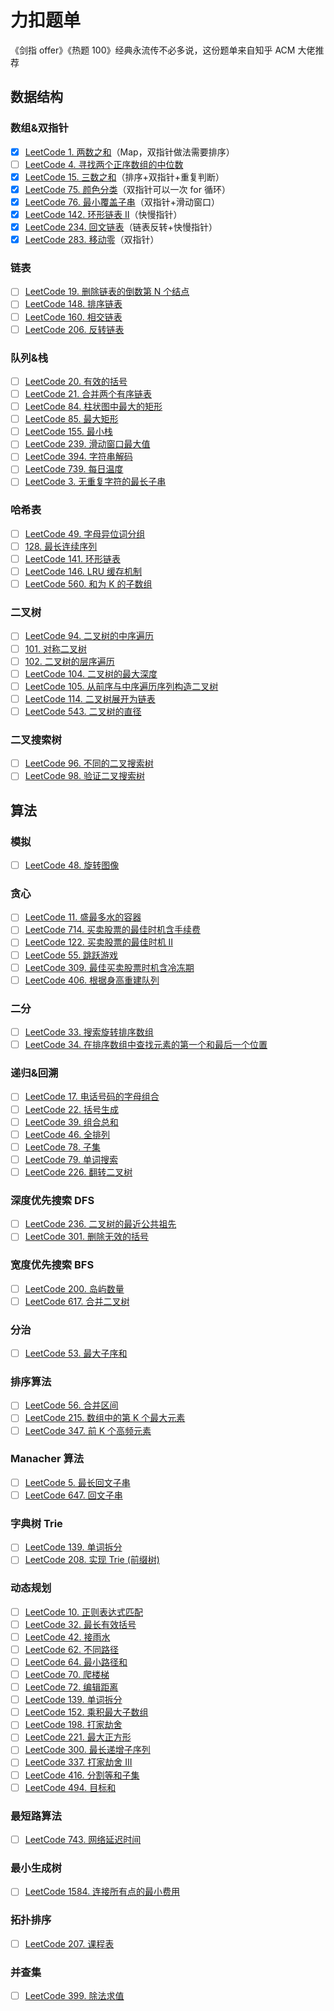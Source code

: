 # 力扣题单

《剑指 offer》《热题 100》经典永流传不必多说，这份题单来自知乎 ACM 大佬推荐

## **数据结构**

### **数组&双指针**

- [x] [LeetCode 1. 两数之和](https://leetcode-cn.com/problems/two-sum/)（Map，双指针做法需要排序）
- [ ] [LeetCode 4. 寻找两个正序数组的中位数](https://leetcode-cn.com/problems/median-of-two-sorted-arrays/)
- [x] [LeetCode 15. 三数之和](https://leetcode-cn.com/problems/3sum/)（排序+双指针+重复判断）
- [x] [LeetCode 75. 颜色分类](https://leetcode-cn.com/problems/sort-colors/)（双指针可以一次 for 循环）
- [x] [LeetCode 76. 最小覆盖子串](https://leetcode-cn.com/problems/minimum-window-substring/)（双指针+滑动窗口）
- [x] [LeetCode 142. 环形链表 II](https://leetcode-cn.com/problems/linked-list-cycle-ii/)（快慢指针）
- [x] [LeetCode 234. 回文链表](https://leetcode-cn.com/problems/palindrome-linked-list/)（链表反转+快慢指针）
- [x] [LeetCode 283. 移动零](https://leetcode-cn.com/problems/move-zeroes/)（双指针）

### **链表**

- [ ] [LeetCode 19. 删除链表的倒数第 N 个结点](https://leetcode-cn.com/problems/remove-nth-node-from-end-of-list/)
- [ ] [LeetCode 148. 排序链表](https://leetcode-cn.com/problems/sort-list/)
- [ ] [LeetCode 160. 相交链表](https://leetcode-cn.com/problems/intersection-of-two-linked-lists/)
- [ ] [LeetCode 206. 反转链表](https://leetcode-cn.com/problems/reverse-linked-list/)

### **队列&栈**

- [ ] [LeetCode 20. 有效的括号](https://leetcode-cn.com/problems/valid-parentheses/)
- [ ] [LeetCode 21. 合并两个有序链表](https://leetcode-cn.com/problems/merge-two-sorted-lists/)
- [ ] [LeetCode 84. 柱状图中最大的矩形](https://leetcode-cn.com/problems/largest-rectangle-in-histogram/)
- [ ] [LeetCode 85. 最大矩形](https://leetcode-cn.com/problems/maximal-rectangle/)
- [ ] [LeetCode 155. 最小栈](https://leetcode-cn.com/problems/min-stack/)
- [ ] [LeetCode 239. 滑动窗口最大值](https://leetcode-cn.com/problems/sliding-window-maximum/)
- [ ] [LeetCode 394. 字符串解码](https://leetcode-cn.com/problems/decode-string/)
- [ ] [LeetCode 739. 每日温度](https://leetcode-cn.com/problems/daily-temperatures/)
- [ ] [LeetCode 3. 无重复字符的最长子串](https://leetcode-cn.com/problems/longest-substring-without-repeating-characters/)

### **哈希表**

- [ ] [LeetCode 49. 字母异位词分组](https://leetcode-cn.com/problems/group-anagrams/)
- [ ] [128. 最长连续序列](https://leetcode-cn.com/problems/longest-consecutive-sequence/)
- [ ] [LeetCode 141. 环形链表](https://leetcode-cn.com/problems/linked-list-cycle/)
- [ ] [LeetCode 146. LRU 缓存机制](https://leetcode-cn.com/problems/lru-cache/)
- [ ] [LeetCode 560. 和为 K 的子数组](https://leetcode-cn.com/problems/subarray-sum-equals-k/)

### **二叉树**

- [ ] [LeetCode 94. 二叉树的中序遍历](https://leetcode-cn.com/problems/binary-tree-inorder-traversal/)
- [ ] [101. 对称二叉树](https://leetcode-cn.com/problems/symmetric-tree/)
- [ ] [102. 二叉树的层序遍历](https://leetcode-cn.com/problems/binary-tree-level-order-traversal/)
- [ ] [LeetCode 104. 二叉树的最大深度](https://leetcode-cn.com/problems/maximum-depth-of-binary-tree/)
- [ ] [LeetCode 105. 从前序与中序遍历序列构造二叉树](https://leetcode-cn.com/problems/construct-binary-tree-from-preorder-and-inorder-traversal/)
- [ ] [LeetCode 114. 二叉树展开为链表](https://leetcode-cn.com/problems/flatten-binary-tree-to-linked-list/)
- [ ] [LeetCode 543. 二叉树的直径](https://leetcode-cn.com/problems/diameter-of-binary-tree/)

### **二叉搜索树**

- [ ] [LeetCode 96. 不同的二叉搜索树](https://leetcode-cn.com/problems/unique-binary-search-trees/)
- [ ] [LeetCode 98. 验证二叉搜索树](https://leetcode-cn.com/problems/validate-binary-search-tree/)

## **算法**

### **模拟**

- [ ] [LeetCode 48. 旋转图像](https://leetcode-cn.com/problems/rotate-image/)

### **贪心**

- [ ] [LeetCode 11. 盛最多水的容器](https://leetcode-cn.com/problems/container-with-most-water/)
- [ ] [LeetCode 714. 买卖股票的最佳时机含手续费](https://leetcode-cn.com/problems/best-time-to-buy-and-sell-stock-with-transaction-fee/)
- [ ] [LeetCode 122. 买卖股票的最佳时机 II](https://leetcode-cn.com/problems/best-time-to-buy-and-sell-stock-ii/)
- [ ] [LeetCode 55. 跳跃游戏](https://leetcode-cn.com/problems/jump-game/)
- [ ] [LeetCode 309. 最佳买卖股票时机含冷冻期](https://leetcode-cn.com/problems/best-time-to-buy-and-sell-stock-with-cooldown/)
- [ ] [LeetCode 406. 根据身高重建队列](https://leetcode-cn.com/problems/queue-reconstruction-by-height/)

### **二分**

- [ ] [LeetCode 33. 搜索旋转排序数组](https://leetcode-cn.com/problems/search-in-rotated-sorted-array/)
- [ ] [LeetCode 34. 在排序数组中查找元素的第一个和最后一个位置](https://leetcode-cn.com/problems/find-first-and-last-position-of-element-in-sorted-array/)

### **递归&回溯**

- [ ] [LeetCode 17. 电话号码的字母组合](https://leetcode-cn.com/problems/letter-combinations-of-a-phone-number/)
- [ ] [LeetCode 22. 括号生成](https://leetcode-cn.com/problems/generate-parentheses/)
- [ ] [LeetCode 39. 组合总和](https://leetcode-cn.com/problems/combination-sum/)
- [ ] [LeetCode 46. 全排列](https://leetcode-cn.com/problems/permutations/)
- [ ] [LeetCode 78. 子集](https://leetcode-cn.com/problems/subsets/)
- [ ] [LeetCode 79. 单词搜索](https://leetcode-cn.com/problems/word-search/)
- [ ] [LeetCode 226. 翻转二叉树](https://leetcode-cn.com/problems/invert-binary-tree/)

### **深度优先搜索 DFS**

- [ ] [LeetCode 236. 二叉树的最近公共祖先](https://leetcode-cn.com/problems/lowest-common-ancestor-of-a-binary-tree/)
- [ ] [LeetCode 301. 删除无效的括号](https://leetcode-cn.com/problems/remove-invalid-parentheses/)

### **宽度优先搜索 BFS**

- [ ] [LeetCode 200. 岛屿数量](https://leetcode-cn.com/problems/number-of-islands/)
- [ ] [LeetCode 617. 合并二叉树](https://leetcode-cn.com/problems/merge-two-binary-trees/)

### **分治**

- [ ] [LeetCode 53. 最大子序和](https://leetcode-cn.com/problems/maximum-subarray/)

### **排序算法**

- [ ] [LeetCode 56. 合并区间](https://leetcode-cn.com/problems/merge-intervals/)
- [ ] [LeetCode 215. 数组中的第 K 个最大元素](https://leetcode-cn.com/problems/kth-largest-element-in-an-array/)
- [ ] [LeetCode 347. 前 K 个高频元素](https://leetcode-cn.com/problems/top-k-frequent-elements/)

### **Manacher 算法**

- [ ] [LeetCode 5. 最长回文子串](https://leetcode-cn.com/problems/longest-palindromic-substring/)
- [ ] [LeetCode 647. 回文子串](https://leetcode-cn.com/problems/palindromic-substrings/)

### **字典树 Trie**

- [ ] [LeetCode 139. 单词拆分](https://leetcode-cn.com/problems/word-break/)
- [ ] [LeetCode 208. 实现 Trie (前缀树)](https://leetcode-cn.com/problems/implement-trie-prefix-tree/)

### **动态规划**

- [ ] [LeetCode 10. 正则表达式匹配](https://leetcode-cn.com/problems/regular-expression-matching/)
- [ ] [LeetCode 32. 最长有效括号](https://leetcode-cn.com/problems/longest-valid-parentheses/)
- [ ] [LeetCode 42. 接雨水](https://leetcode-cn.com/problems/trapping-rain-water/)
- [ ] [LeetCode 62. 不同路径](https://leetcode-cn.com/problems/unique-paths/)
- [ ] [LeetCode 64. 最小路径和](https://leetcode-cn.com/problems/minimum-path-sum/)
- [ ] [LeetCode 70. 爬楼梯](https://leetcode-cn.com/problems/climbing-stairs/)
- [ ] [LeetCode 72. 编辑距离](https://leetcode-cn.com/problems/edit-distance/)
- [ ] [LeetCode 139. 单词拆分](https://leetcode-cn.com/problems/word-break/)
- [ ] [LeetCode 152. 乘积最大子数组](https://leetcode-cn.com/problems/maximum-product-subarray/)
- [ ] [LeetCode 198. 打家劫舍](https://leetcode-cn.com/problems/house-robber/)
- [ ] [LeetCode 221. 最大正方形](https://leetcode-cn.com/problems/maximal-square/)
- [ ] [LeetCode 300. 最长递增子序列](https://leetcode-cn.com/problems/longest-increasing-subsequence/)
- [ ] [LeetCode 337. 打家劫舍 III](https://leetcode-cn.com/problems/house-robber-iii/)
- [ ] [LeetCode 416. 分割等和子集](https://leetcode-cn.com/problems/partition-equal-subset-sum/)
- [ ] [LeetCode 494. 目标和](https://leetcode-cn.com/problems/target-sum/)

### **最短路算法**

- [ ] [LeetCode 743. 网络延迟时间](https://leetcode-cn.com/problems/network-delay-time/)

### **最小生成树**

- [ ] [LeetCode 1584. 连接所有点的最小费用](https://leetcode-cn.com/problems/min-cost-to-connect-all-points/)

### **拓扑排序**

- [ ] [LeetCode 207. 课程表](https://leetcode-cn.com/problems/course-schedule/)

### **并查集**

- [ ] [LeetCode 399. 除法求值](https://leetcode-cn.com/problems/evaluate-division/)
